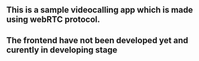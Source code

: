 ## This is a sample videocalling app which is made using webRTC protocol.

## The frontend have not been developed yet and curently in developing stage
